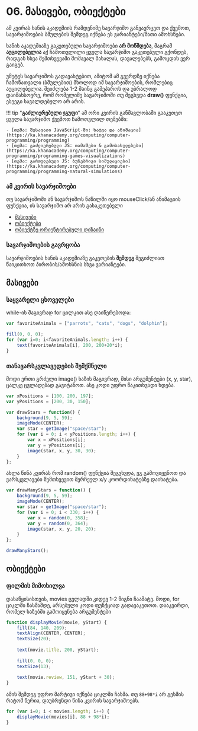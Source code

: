 # 06. მასივები, ობიექტები
ამ კვირას ხანის აკადემიის რამდენიმე სავარჯიშო განვავრცეთ და ქვემოთ, სავარჯიშოების ბმულების შემდეგ იქნება ეს ვარიანტები/მათი ამოხსნები.

ხანის აკადემიაზე გაკეთებული სავარჯიშოები **არ მოწმდება**, მაგრამ **აუცილებელია** აქ ჩამოთვლილი ყველა სავარჯიშო გაკეთებული გქონდეს, რადგან სხვა შემთხვევაში მომავალ მასალას, დავალებებს, გამოცდას ვერ გაიგებ. 

უმეტეს სავარჯიშოს გადავახტებით, ამიტომ ამ გვერდზე იქნება ჩამონათვალი (ბმულებით) მხოლოდ იმ სავარჯიშოების, რომლებიც აუცილებელია. შეიძლება 1-2 მაინც გამეპაროს და უბრალოდ დაიმახსოვრე, რომ რომელიმე სავარჯიშოში თუ შეგხვდა **draw()** ფუნქცია, ესეეგი სავალდებულო არ არის.

!!! tip "**გაძლიერებული ჯგუფი**"
	ამ ორი კვირის განმავლობაში გააკეთეთ ყველა სავარჯიშო ქვემოთ ჩამოთვლილ თემებში:

	- [თემა: შესავალი JavaScript-ში: ხატვა და ანიმაცია](https://ka.khanacademy.org/computing/computer-programming/programming)
	- [თემა: გაძლიერებული JS: თამაშები & გამოსახულებები](https://ka.khanacademy.org/computing/computer-programming/programming-games-visualizations)
	- [თემა: გართულებული JS: ბუნებრივი სიმულაციები](https://ka.khanacademy.org/computing/computer-programming/programming-natural-simulations)


### ამ კვირის სავარჯიშოები
თუ სავარჯიშოში ან სავარჯიშოს ნაწილში იყო mouseClick/ან ანიმაციის ფუნქცია, ის სავარჯიშო არ არის გასაკეთებელი
- [მასივები](https://ka.khanacademy.org/computing/computer-programming/programming/arrays/pt/intro-to-arrays)
- [ობიექტები](https://ka.khanacademy.org/computing/computer-programming/programming/objects/pt/intro-to-objects)
- [ობიექტზე ორიენტირებული დიზაინი](https://ka.khanacademy.org/computing/computer-programming/programming/object-oriented/pt/object-types)


### სავარჯიშოების გავრცობა
სავარჯიშოების ხანის აკადემიაზე გაკეთების **შემდეგ** შეგიძლიათ წაიკითხოთ პირობის/ამოხსნის სხვა ვარიანტები. 

## მასივები
### საყვარელი ცხოველები
while-ის მაგივრად for ცილკით ასე დაიწერებოდა:
```js
var favoriteAnimals = ["parrots", "cats", "dogs", "dolphin"];

fill(0, 0, 0);
for (var i=0; i<favoriteAnimals.length; i++) {
    text(favoriteAnimals[i], 200, 200+20*i);
}
```


### თანავარსკვლავედების შემქმნელი
მოდი ერთი გრძელი image() ხაზის მაგივრად, მისი არგუმენტები (x, y, star), ცალკე ცვლადებად გავიტანოთ. ასე კოდი უფრო წაკითხვადი ხდება. 
```js
var xPositions = [100, 200, 197];
var yPositions = [200, 30, 150];

var drawStars = function() {
    background(9, 5, 59);
    imageMode(CENTER);
    var star = getImage("space/star");
    for (var i = 0; i < yPositions.length; i++) {
        var x = xPositions[i];
        var y = yPositions[i];
        image(star, x, y, 30, 30);
    }
};
```


ახლა წინა კვირას რომ random() ფუნქცია შეგვხვდა, ეგ გამოვიყენოთ და ვარსკვლავები შემთხვევით შერჩეულ x/y კოორდინატებზე დაიხატება.

```js
var drawManyStars = function() {
    background(9, 5, 59);
    imageMode(CENTER);
    var star = getImage("space/star");
    for (var i = 0; i < 330; i++) {
        var x = random(0, 358);
        var y = random(0, 364);
        image(star, x, y, 20, 20);
    }
};

drawManyStars();

```

## ობიექტები
### ფილმის მიმოხილვა
დასაწყისისთვის, movies ცვლადში კიდევ 1-2 წიგნი ჩაამატე. მოდი, for ციკლში ჩასმამდე, არსებული კოდი ფუნქციად გადავაკეთოთ. დააკვირდი, რომელ ხაზებში გამოიყენება არგუმენტები

```js
function displayMovie(movie, yStart) {
    fill(84, 140, 209);
    textAlign(CENTER, CENTER);
    textSize(20);
    
    text(movie.title, 200, yStart);
    
    fill(0, 0, 0);
    textSize(13);
    
    text(movie.review, 151, yStart + 30);
}
```

ამის შემდეგ უფრო მარტივი იქნება ციკლში ჩასმა. თუ `88+98*i` არ გესმის რატომ წერია, დაუბრუნდი წინა კვირის სავარჯიშოებს.
```js
for (var i=0; i < movies.length; i++) {
    displayMovie(movies[i], 88 + 98*i);
}
```
